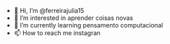 - 👋 Hi, I’m @ferreirajulia15
- 👀 I’m interested in aprender coisas novas
- 🌱 I’m currently learning pensamento computacional
- 📫 How to reach me instagran

<!---
ferreirajulia15/ferreirajulia15 is a ✨ special ✨ repository because its `README.md` (this file) appears on your GitHub profile.
You can click the Preview link to take a look at your changes.
--->
